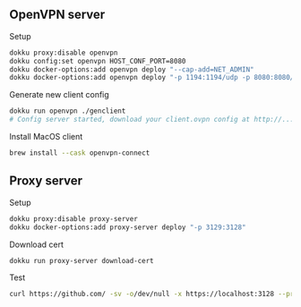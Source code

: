 ## OpenVPN server

Setup
```bash
dokku proxy:disable openvpn
dokku config:set openvpn HOST_CONF_PORT=8080
dokku docker-options:add openvpn deploy "--cap-add=NET_ADMIN"
dokku docker-options:add openvpn deploy "-p 1194:1194/udp -p 8080:8080/tcp"
```

Generate new client config
```bash
dokku run openvpn ./genclient
# Config server started, download your client.ovpn config at http://...
```

Install MacOS client
```bash
brew install --cask openvpn-connect
```

## Proxy server

Setup
```bash
dokku proxy:disable proxy-server
dokku docker-options:add proxy-server deploy "-p 3129:3128"
```

Download cert
```bash
dokku run proxy-server download-cert
```

Test
```bash
curl https://github.com/ -sv -o/dev/null -x https://localhost:3128 --proxy-insecure
```
